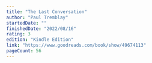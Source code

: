 ```yaml
---
title: "The Last Conversation"
author: "Paul Tremblay"
startedDate: ""
finishedDate: "2022/08/16"
rating: 3
edition: "Kindle Edition"
link: "https://www.goodreads.com/book/show/49674113"
pageCount: 56
---
```



